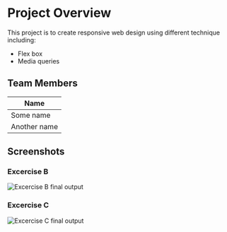 # Project Overview
This project is to create responsive web design using different technique including:
* Flex box
* Media queries
## Team Members
| Name |
|--------|
| Some name |
| Another name |
## Screenshots
### Excercise B
![Excercise B final output](./ExerciseB.gif)
### Excercise C
![Excercise C final output](./ExerciseC.gif)